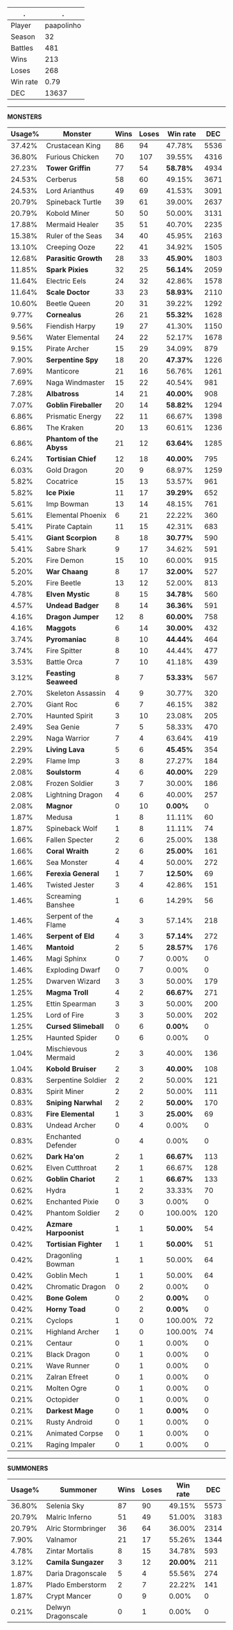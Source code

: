 .|.
|-|-
Player|paapolinho
Season|32
Battles|481
Wins|213
Loses|268
Win rate|0.79
DEC|13637

---
**MONSTERS**

Usage%|Monster|Wins|Loses|Win rate|DEC|
-|-|-|-|-|-|
37.42%|Crustacean King|86|94|47.78%|5536|
36.80%|Furious Chicken|70|107|39.55%|4316|
27.23%|**Tower Griffin**|77|54|**58.78%**|4934|
24.53%|Cerberus|58|60|49.15%|3671|
24.53%|Lord Arianthus|49|69|41.53%|3091|
20.79%|Spineback Turtle|39|61|39.00%|2637|
20.79%|Kobold Miner|50|50|50.00%|3131|
17.88%|Mermaid Healer|35|51|40.70%|2235|
15.38%|Ruler of the Seas|34|40|45.95%|2163|
13.10%|Creeping Ooze|22|41|34.92%|1505|
12.68%|**Parasitic Growth**|28|33|**45.90%**|1803|
11.85%|**Spark Pixies**|32|25|**56.14%**|2059|
11.64%|Electric Eels|24|32|42.86%|1578|
11.64%|**Scale Doctor**|33|23|**58.93%**|2110|
10.60%|Beetle Queen|20|31|39.22%|1292|
9.77%|**Cornealus**|26|21|**55.32%**|1628|
9.56%|Fiendish Harpy|19|27|41.30%|1150|
9.56%|Water Elemental|24|22|52.17%|1678|
9.15%|Pirate Archer|15|29|34.09%|879|
7.90%|**Serpentine Spy**|18|20|**47.37%**|1226|
7.69%|Manticore|21|16|56.76%|1261|
7.69%|Naga Windmaster|15|22|40.54%|981|
7.28%|**Albatross**|14|21|**40.00%**|908|
7.07%|**Goblin Fireballer**|20|14|**58.82%**|1294|
6.86%|Prismatic Energy|22|11|66.67%|1398|
6.86%|The Kraken|20|13|60.61%|1236|
6.86%|**Phantom of the Abyss**|21|12|**63.64%**|1285|
6.24%|**Tortisian Chief**|12|18|**40.00%**|795|
6.03%|Gold Dragon|20|9|68.97%|1259|
5.82%|Cocatrice|15|13|53.57%|961|
5.82%|**Ice Pixie**|11|17|**39.29%**|652|
5.61%|Imp Bowman|13|14|48.15%|761|
5.61%|Elemental Phoenix|6|21|22.22%|360|
5.41%|Pirate Captain|11|15|42.31%|683|
5.41%|**Giant Scorpion**|8|18|**30.77%**|590|
5.41%|Sabre Shark|9|17|34.62%|591|
5.20%|Fire Demon|15|10|60.00%|915|
5.20%|**War Chaang**|8|17|**32.00%**|527|
5.20%|Fire Beetle|13|12|52.00%|813|
4.78%|**Elven Mystic**|8|15|**34.78%**|560|
4.57%|**Undead Badger**|8|14|**36.36%**|591|
4.16%|**Dragon Jumper**|12|8|**60.00%**|758|
4.16%|**Maggots**|6|14|**30.00%**|432|
3.74%|**Pyromaniac**|8|10|**44.44%**|464|
3.74%|Fire Spitter|8|10|44.44%|477|
3.53%|Battle Orca|7|10|41.18%|439|
3.12%|**Feasting Seaweed**|8|7|**53.33%**|567|
2.70%|Skeleton Assassin|4|9|30.77%|320|
2.70%|Giant Roc|6|7|46.15%|382|
2.70%|Haunted Spirit|3|10|23.08%|205|
2.49%|Sea Genie|7|5|58.33%|470|
2.29%|Naga Warrior|7|4|63.64%|419|
2.29%|**Living Lava**|5|6|**45.45%**|354|
2.29%|Flame Imp|3|8|27.27%|184|
2.08%|**Soulstorm**|4|6|**40.00%**|229|
2.08%|Frozen Soldier|3|7|30.00%|186|
2.08%|Lightning Dragon|4|6|40.00%|257|
2.08%|**Magnor**|0|10|**0.00%**|0|
1.87%|Medusa|1|8|11.11%|60|
1.87%|Spineback Wolf|1|8|11.11%|74|
1.66%|Fallen Specter|2|6|25.00%|138|
1.66%|**Coral Wraith**|2|6|**25.00%**|161|
1.66%|Sea Monster|4|4|50.00%|272|
1.66%|**Ferexia General**|1|7|**12.50%**|69|
1.46%|Twisted Jester|3|4|42.86%|151|
1.46%|Screaming Banshee|1|6|14.29%|56|
1.46%|Serpent of the Flame|4|3|57.14%|218|
1.46%|**Serpent of Eld**|4|3|**57.14%**|272|
1.46%|**Mantoid**|2|5|**28.57%**|176|
1.46%|Magi Sphinx|0|7|0.00%|0|
1.46%|Exploding Dwarf|0|7|0.00%|0|
1.25%|Dwarven Wizard|3|3|50.00%|179|
1.25%|**Magma Troll**|4|2|**66.67%**|271|
1.25%|Ettin Spearman|3|3|50.00%|200|
1.25%|Lord of Fire|3|3|50.00%|202|
1.25%|**Cursed Slimeball**|0|6|**0.00%**|0|
1.25%|Haunted Spider|0|6|0.00%|0|
1.04%|Mischievous Mermaid|2|3|40.00%|136|
1.04%|**Kobold Bruiser**|2|3|**40.00%**|108|
0.83%|Serpentine Soldier|2|2|50.00%|121|
0.83%|Spirit Miner|2|2|50.00%|111|
0.83%|**Sniping Narwhal**|2|2|**50.00%**|170|
0.83%|**Fire Elemental**|1|3|**25.00%**|69|
0.83%|Undead Archer|0|4|0.00%|0|
0.83%|Enchanted Defender|0|4|0.00%|0|
0.62%|**Dark Ha'on**|2|1|**66.67%**|113|
0.62%|Elven Cutthroat|2|1|66.67%|128|
0.62%|**Goblin Chariot**|2|1|**66.67%**|133|
0.62%|Hydra|1|2|33.33%|70|
0.62%|Enchanted Pixie|0|3|0.00%|0|
0.42%|Phantom Soldier|2|0|100.00%|120|
0.42%|**Azmare Harpoonist**|1|1|**50.00%**|54|
0.42%|**Tortisian Fighter**|1|1|**50.00%**|51|
0.42%|Dragonling Bowman|1|1|50.00%|64|
0.42%|Goblin Mech|1|1|50.00%|64|
0.42%|Chromatic Dragon|0|2|0.00%|0|
0.42%|**Bone Golem**|0|2|**0.00%**|0|
0.42%|**Horny Toad**|0|2|**0.00%**|0|
0.21%|Cyclops|1|0|100.00%|72|
0.21%|Highland Archer|1|0|100.00%|74|
0.21%|Centaur|0|1|0.00%|0|
0.21%|Black Dragon|0|1|0.00%|0|
0.21%|Wave Runner|0|1|0.00%|0|
0.21%|Zalran Efreet|0|1|0.00%|0|
0.21%|Molten Ogre|0|1|0.00%|0|
0.21%|Octopider|0|1|0.00%|0|
0.21%|**Darkest Mage**|0|1|**0.00%**|0|
0.21%|Rusty Android|0|1|0.00%|0|
0.21%|Animated Corpse|0|1|0.00%|0|
0.21%|Raging Impaler|0|1|0.00%|0|

---
**SUMMONERS**

Usage%|Summoner|Wins|Loses|Win rate|DEC|
-|-|-|-|-|-|
36.80%|Selenia Sky|87|90|49.15%|5573|
20.79%|Malric Inferno|51|49|51.00%|3183|
20.79%|Alric Stormbringer|36|64|36.00%|2314|
7.90%|Valnamor|21|17|55.26%|1344|
4.78%|Zintar Mortalis|8|15|34.78%|593|
3.12%|**Camila Sungazer**|3|12|**20.00%**|211|
1.87%|Daria Dragonscale|5|4|55.56%|274|
1.87%|Plado Emberstorm|2|7|22.22%|141|
1.87%|Crypt Mancer|0|9|0.00%|0|
0.21%|Delwyn Dragonscale|0|1|0.00%|0|
